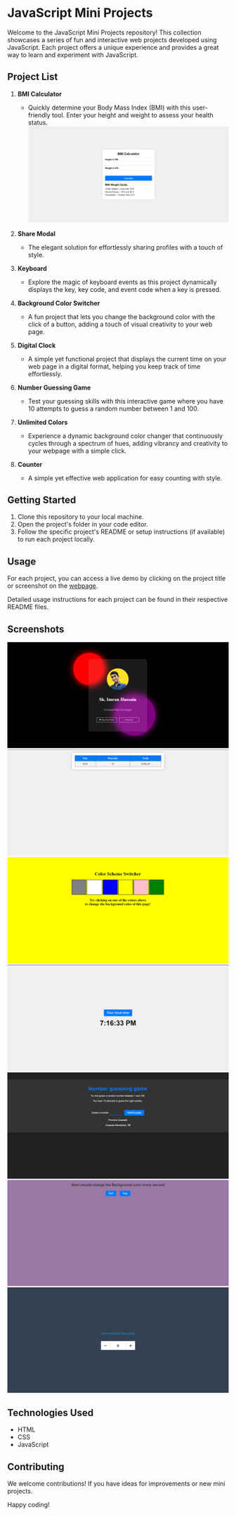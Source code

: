 # JavaScript Mini Projects

Welcome to the JavaScript Mini Projects repository! This collection showcases a series of fun and interactive web projects developed using JavaScript. Each project offers a unique experience and provides a great way to learn and experiment with JavaScript.

## Project List

1. **BMI Calculator**
   - Quickly determine your Body Mass Index (BMI) with this user-friendly tool. Enter your height and weight to assess your health status.
![BMI Calculator](images/BMI%20Calc.png)

2. **Share Modal**
   - The elegant solution for effortlessly sharing profiles with a touch of style.

3. **Keyboard**
   - Explore the magic of keyboard events as this project dynamically displays the key, key code, and event code when a key is pressed.

4. **Background Color Switcher**
   - A fun project that lets you change the background color with the click of a button, adding a touch of visual creativity to your web page.

5. **Digital Clock**
   - A simple yet functional project that displays the current time on your web page in a digital format, helping you keep track of time effortlessly.

6. **Number Guessing Game**
   - Test your guessing skills with this interactive game where you have 10 attempts to guess a random number between 1 and 100.

7. **Unlimited Colors**
   - Experience a dynamic background color changer that continuously cycles through a spectrum of hues, adding vibrancy and creativity to your webpage with a simple click.

8. **Counter**
   - A simple yet effective web application for easy counting with style.

## Getting Started

1. Clone this repository to your local machine.
2. Open the project's folder in your code editor.
3. Follow the specific project's README or setup instructions (if available) to run each project locally.

## Usage

For each project, you can access a live demo by clicking on the project title or screenshot on the [webpage](https://skimran-coder.github.io/JavaScript_Mini_Projects/).

Detailed usage instructions for each project can be found in their respective README files.

## Screenshots


![Share Modal](images/modal(2).png)
![Keyboard](images/Keyboard.png)
![Background Color Switcher](images/Background%20color.png)
![Digital Clock](images/Digital%20Clock.png)
![Number Guessing Game](images/Guess%20the%20number.png)
![Unlimited Colors](images/Unlimited%20Colors.png)
![Counter](images/counter2.png)

## Technologies Used

- HTML
- CSS
- JavaScript

## Contributing

We welcome contributions! If you have ideas for improvements or new mini projects.

Happy coding!
